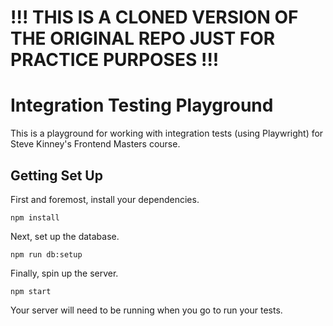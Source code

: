 # !!! THIS IS A CLONED VERSION OF THE ORIGINAL REPO JUST FOR PRACTICE PURPOSES !!!

# Integration Testing Playground

This is a playground for working with integration tests (using Playwright) for Steve Kinney's Frontend Masters course.

## Getting Set Up

First and foremost, install your dependencies.

```
npm install
```

Next, set up the database.

```
npm run db:setup
```

Finally, spin up the server.

```
npm start
```

Your server will need to be running when you go to run your tests.

[docker]: https://www.docker.com/

